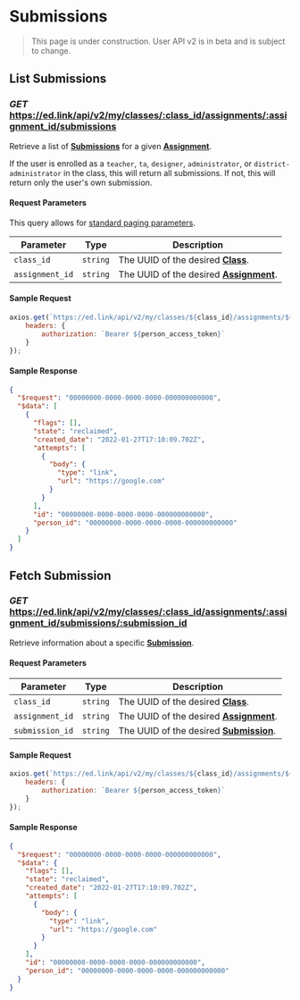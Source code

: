 # Submissions

> This page is under construction. User API v2 is in beta and is subject to change.

## List Submissions

### *GET* https://ed.link/api/v2/my/classes/:class_id/assignments/:assignment_id/submissions

Retrieve a list of **[Submissions](../models/external/submission)** for a given **[Assignment](../models/external/assignment)**.

If the user is enrolled as a `teacher`, `ta`, `designer`, `administrator`, or `district-administrator` in the class, this will return all submissions. If not, this will return only the user's own submission.

#### Request Parameters

This query allows for [standard paging parameters](../../../guides/v2.0/paginated-requests).

| Parameter       | Type     | Description                                                              |
|-----------------|----------|--------------------------------------------------------------------------|
| `class_id`      | `string` | The UUID of the desired **[Class](../models/external/class)**.           |
| `assignment_id` | `string` | The UUID of the desired **[Assignment](../models/external/assignment)**. |

#### Sample Request

```javascript
axios.get(`https://ed.link/api/v2/my/classes/${class_id}/assignments/${assignment_id}/submissions`, {
	headers: {
		authorization: `Bearer ${person_access_token}`
	}
});
```

#### Sample Response

```json
{
  "$request": "00000000-0000-0000-0000-000000000000",
  "$data": [
    {
      "flags": [],
      "state": "reclaimed",
      "created_date": "2022-01-27T17:10:09.702Z",
      "attempts": [
        {
          "body": {
            "type": "link",
            "url": "https://google.com"
          }
        }
      ],
      "id": "00000000-0000-0000-0000-000000000000",
      "person_id": "00000000-0000-0000-0000-000000000000"
    }
  ]
}
```

## Fetch Submission

### *GET* https://ed.link/api/v2/my/classes/:class_id/assignments/:assignment_id/submissions/:submission_id

Retrieve information about a specific **[Submission](../models/external/submission)**.

#### Request Parameters

| Parameter       | Type     | Description                                                              |
|-----------------|----------|--------------------------------------------------------------------------|
| `class_id`      | `string` | The UUID of the desired **[Class](../models/external/class)**.           |
| `assignment_id` | `string` | The UUID of the desired **[Assignment](../models/external/assignment)**. |
| `submission_id` | `string` | The UUID of the desired **[Submission](../models/external/submission)**. |

#### Sample Request

```javascript
axios.get(`https://ed.link/api/v2/my/classes/${class_id}/assignments/${assignment_id}`, {
	headers: {
		authorization: `Bearer ${person_access_token}`
	}
});
```

#### Sample Response

```json
{
  "$request": "00000000-0000-0000-0000-000000000000",
  "$data": {
    "flags": [],
    "state": "reclaimed",
    "created_date": "2022-01-27T17:10:09.702Z",
    "attempts": [
      {
        "body": {
          "type": "link",
          "url": "https://google.com"
        }
      }
    ],
    "id": "00000000-0000-0000-0000-000000000000",
    "person_id": "00000000-0000-0000-0000-000000000000"
  }
}
```
